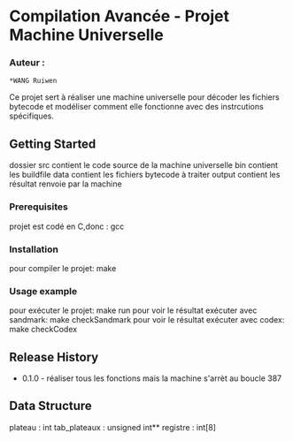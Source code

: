 # Compilation Avancée - Projet Machine Universelle
### Auteur :
    *WANG Ruiwen
Ce projet sert à réaliser une machine universelle pour décoder les fichiers bytecode et modéliser 
comment elle fonctionne avec des instrcutions spécifiques.

## Getting Started 
dossier src contient le code source de la machine universelle
        bin contient les buildfile
        data contient les fichiers bytecode à traiter
        output contient les résultat renvoie par la machine 

### Prerequisites
projet est codé en C,donc : gcc

### Installation 
pour compiler le projet:
make

### Usage example 
pour exécuter le projet:
    make run
pour voir le résultat exécuter avec sandmark:
    make checkSandmark
pour voir le résultat exécuter avec codex:
    make checkCodex


## Release History 

* 0.1.0 - réaliser tous les fonctions mais la machine s'arrèt au boucle 387

## Data Structure 
plateau : int 
tab_plateaux : unsigned int**
registre : int[8]

